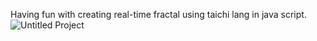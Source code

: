 Having fun with creating real-time fractal using taichi lang in java script.
![Untitled Project](https://github.com/OmidGhotbi/Taichi/assets/164653/54c8b727-455b-4930-b519-aa43fa4aa9c2)
